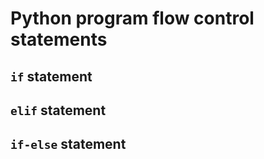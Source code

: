 # Python program flow control statements

## `if` statement

## `elif` statement

## `if-else` statement